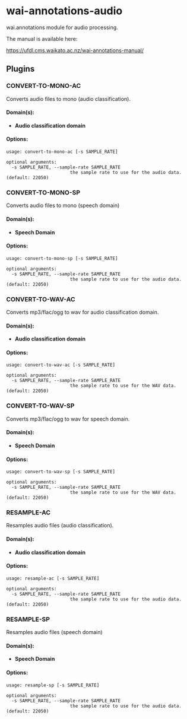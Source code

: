 # wai-annotations-audio
wai.annotations module for audio processing.

The manual is available here:

https://ufdl.cms.waikato.ac.nz/wai-annotations-manual/

## Plugins
### CONVERT-TO-MONO-AC
Converts audio files to mono (audio classification).

#### Domain(s):
- **Audio classification domain**

#### Options:
```
usage: convert-to-mono-ac [-s SAMPLE_RATE]

optional arguments:
  -s SAMPLE_RATE, --sample-rate SAMPLE_RATE
                        the sample rate to use for the audio data. (default: 22050)
```

### CONVERT-TO-MONO-SP
Converts audio files to mono (speech domain)

#### Domain(s):
- **Speech Domain**

#### Options:
```
usage: convert-to-mono-sp [-s SAMPLE_RATE]

optional arguments:
  -s SAMPLE_RATE, --sample-rate SAMPLE_RATE
                        the sample rate to use for the audio data. (default: 22050)
```


### CONVERT-TO-WAV-AC
Converts mp3/flac/ogg to wav for audio classification domain.

#### Domain(s):
- **Audio classification domain**

#### Options:
```
usage: convert-to-wav-ac [-s SAMPLE_RATE]

optional arguments:
  -s SAMPLE_RATE, --sample-rate SAMPLE_RATE
                        the sample rate to use for the WAV data. (default: 22050)
```


### CONVERT-TO-WAV-SP
Converts mp3/flac/ogg to wav for speech domain.

#### Domain(s):
- **Speech Domain**

#### Options:
```
usage: convert-to-wav-sp [-s SAMPLE_RATE]

optional arguments:
  -s SAMPLE_RATE, --sample-rate SAMPLE_RATE
                        the sample rate to use for the WAV data. (default: 22050)
```

### RESAMPLE-AC
Resamples audio files (audio classification).

#### Domain(s):
- **Audio classification domain**

#### Options:
```
usage: resample-ac [-s SAMPLE_RATE]

optional arguments:
  -s SAMPLE_RATE, --sample-rate SAMPLE_RATE
                        the sample rate to use for the audio data. (default: 22050)
```


### RESAMPLE-SP
Resamples audio files (speech domain)

#### Domain(s):
- **Speech Domain**

#### Options:
```
usage: resample-sp [-s SAMPLE_RATE]

optional arguments:
  -s SAMPLE_RATE, --sample-rate SAMPLE_RATE
                        the sample rate to use for the audio data. (default: 22050)
```
